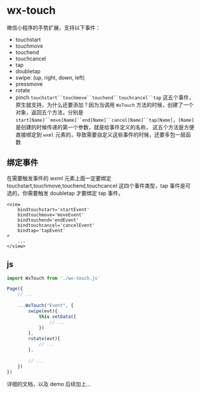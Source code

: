 #  wx-touch
微信小程序的手势扩展，支持以下事件：
+ touchstart
+ touchmove
+ touchend
+ touchcancel
+ tap
+ doubletap
+ swipe: (up, right, down, left)
+ pressmove
+ rotate
+ pinch
`touchstart``touchmove``touchend``touchcancel``tap` 这五个事件，原生就支持，为什么还要添加？因为当调用 `WxTouch` 方法的时候，创建了一个对象，返回五个方法，分别是 `start[Name]``move[Name]``end[Name]``cancel[Name]``tap[Name]`，`[Name]`是创建的时候传递的第一个参数，就是给事件定义的名称，
这五个方法是方便直接绑定到 `wxml` 元素的，导致需要自定义这些事件的时候，还要多包一层函数

## 绑定事件
在需要触发事件的 wxml 元素上面一定要绑定 touchstart,touchmove,touchend,touchcancel 这四个事件类型，tap 事件是可选的，你需要触发 doubletap 才要绑定 tap 事件。
```
<view
    bindtouchstart='startEvent'
    bindtouchmove='moveEvent'
    bindtouchend='endEvent'
    bindtouchcancel='cancelEvent'
    bindtap='tapEvent'
>
    ...
</view>
```
## js
```javascript
import WxTouch from './wx-touch.js'

Page({
    // ...
    
    ...WxTouch("Event", {
        swipe(evt){
            this.setData({
                // ...
            })
        },
        rotate(evt){
            // ...      
        },
        
        // ...
    })
})
```

详细的文档，以及 demo 后续加上...
